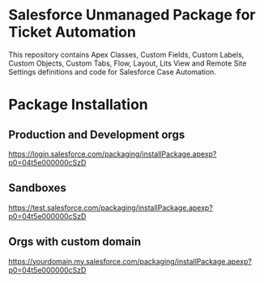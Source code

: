 # Salesforce Unmanaged Package for Ticket Automation

This repository contains Apex Classes, Custom Fields, Custom Labels, Custom Objects, Custom Tabs, Flow, Layout, Lits View and Remote Site Settings definitions and code for Salesforce Case Automation.

# Package Installation

## Production and Development orgs

https://login.salesforce.com/packaging/installPackage.apexp?p0=04t5e000000cSzD

## Sandboxes

https://test.salesforce.com/packaging/installPackage.apexp?p0=04t5e000000cSzD

## Orgs with custom domain

https://yourdomain.my.salesforce.com/packaging/installPackage.apexp?p0=04t5e000000cSzD
